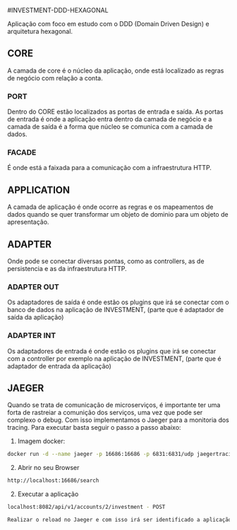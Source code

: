 #INVESTMENT-DDD-HEXAGONAL

Aplicação com foco em estudo com o DDD (Domain Driven Design) e arquitetura hexagonal.

## CORE
A camada de core é o núcleo da aplicação, onde está localizado as regras de negócio com relação a conta.

### PORT
Dentro do CORE estão localizados as portas de entrada e saída. As portas de entrada é onde a aplicação
entra dentro da camada de negócio e a camada de saída é a forma que núcleo se comunica com a camada de dados.

### FACADE
É onde está a faixada para a comunicação com a infraestrutura HTTP.

## APPLICATION
A camada de aplicação é onde ocorre as regras e os mapeamentos de dados quando se quer transformar um objeto de dominio
para um objeto de apresentação.

## ADAPTER
Onde pode se conectar diversas pontas, como as controllers, as de persistencia e as da infraestrutura HTTP.

### ADAPTER OUT
Os adaptadores de saída é onde estão os plugins que irá se conectar com o banco de dados na aplicação de INVESTMENT,
(parte que é adaptador de saída da aplicação)

### ADAPTER INT
Os adaptadores de entrada é onde estão os plugins que irá se conectar com a controller por exemplo na aplicação de INVESTMENT,
(parte que é adaptador de entrada da aplicação) 

## JAEGER
Quando se trata de comunicação de microserviços, é importante ter uma forta de rastreiar a comunição dos serviços, uma vez que pode
ser complexo o debug. Com isso implementamos o Jaeger para a monitoria dos tracing.
Para executar basta seguir o passo a passo abaixo:

1. Imagem docker:
```bash
docker run -d --name jaeger -p 16686:16686 -p 6831:6831/udp jaegertracing/all-in-one:1.22
```

2. Abrir no seu Browser
```bash
http://localhost:16686/search
```

2. Executar a aplicação
```bash
localhost:8082/api/v1/accounts/2/investment - POST

Realizar o reload no Jaeger e com isso irá ser identificado a aplicação 
```